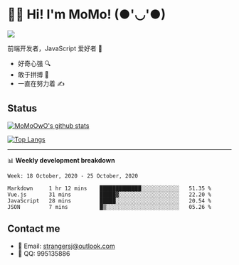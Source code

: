 # 👨‍🎓 Hi! I'm MoMo! (●'◡'●)

[![](https://img.shields.io/badge/-@MoMoOwO-%23181717?style=flat-square&logo=github)](https://github.com/MoMoOwO)

前端开发者，JavaScript 爱好者 💖
- 好奇心强 🔍
- 敢于拼搏 💪
- 一直在努力着 ✍

## Status

[![MoMoOwO's github stats](https://github-readme-stats.vercel.app/api?username=MoMoOwO&show_icons=true&theme=tokyonight)](https://github.com/MoMoOwO)

[![Top Langs](https://github-readme-stats.vercel.app/api/top-langs/?username=MoMoOwO&layout=compact&theme=tokyonight)](https://github.com/MoMoOwO)

---

📊 **Weekly development breakdown**

<!--START_SECTION:waka-->
```text
Week: 18 October, 2020 - 25 October, 2020

Markdown     1 hr 12 mins    █████████████░░░░░░░░░░░░   51.35 % 
Vue.js       31 mins         █████▓░░░░░░░░░░░░░░░░░░░   22.20 % 
JavaScript   28 mins         █████░░░░░░░░░░░░░░░░░░░░   20.54 % 
JSON         7 mins          █▒░░░░░░░░░░░░░░░░░░░░░░░   05.26 % 
```
<!--END_SECTION:waka-->

## Contact me

- 📧 Email: strangersj@outlook.com
- 🐧 QQ: 995135886
